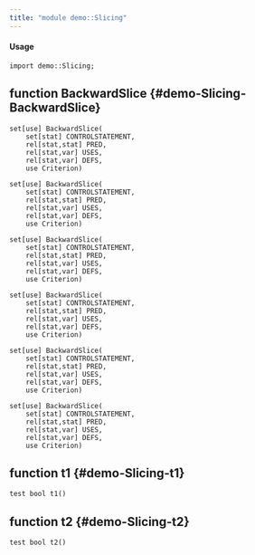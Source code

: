 ```yaml
---
title: "module demo::Slicing"
---
```


#### Usage

`import demo::Slicing;`


## function BackwardSlice {#demo-Slicing-BackwardSlice}

```rascal
set[use] BackwardSlice(
	set[stat] CONTROLSTATEMENT, 
	rel[stat,stat] PRED,
	rel[stat,var] USES,
	rel[stat,var] DEFS,	
	use Criterion)

set[use] BackwardSlice(
	set[stat] CONTROLSTATEMENT, 
	rel[stat,stat] PRED,
	rel[stat,var] USES,
	rel[stat,var] DEFS,	
	use Criterion)

set[use] BackwardSlice(
	set[stat] CONTROLSTATEMENT, 
	rel[stat,stat] PRED,
	rel[stat,var] USES,
	rel[stat,var] DEFS,	
	use Criterion)

set[use] BackwardSlice(
	set[stat] CONTROLSTATEMENT, 
	rel[stat,stat] PRED,
	rel[stat,var] USES,
	rel[stat,var] DEFS,	
	use Criterion)

set[use] BackwardSlice(
	set[stat] CONTROLSTATEMENT, 
	rel[stat,stat] PRED,
	rel[stat,var] USES,
	rel[stat,var] DEFS,	
	use Criterion)

set[use] BackwardSlice(
	set[stat] CONTROLSTATEMENT, 
	rel[stat,stat] PRED,
	rel[stat,var] USES,
	rel[stat,var] DEFS,	
	use Criterion)

```

## function t1 {#demo-Slicing-t1}

```rascal
test bool t1()

```

## function t2 {#demo-Slicing-t2}

```rascal
test bool t2()

```


